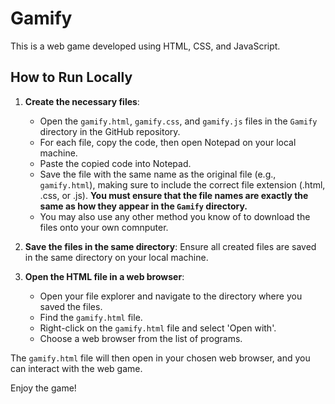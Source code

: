 # Gamify

This is a web game developed using HTML, CSS, and JavaScript.

## How to Run Locally

1. **Create the necessary files**:
    - Open the `gamify.html`, `gamify.css`, and `gamify.js` files in the `Gamify` directory in the GitHub repository.
    - For each file, copy the code, then open Notepad on your local machine.
    - Paste the copied code into Notepad.
    - Save the file with the same name as the original file (e.g., `gamify.html`), making sure to include the correct file extension (.html, .css, or .js). **You must ensure that the file names are exactly the same as how they appear in the `Gamify` directory.**
    - You may also use any other method you know of to download the files onto your own comnputer.

2. **Save the files in the same directory**: Ensure all created files are saved in the same directory on your local machine.

3. **Open the HTML file in a web browser**:
    - Open your file explorer and navigate to the directory where you saved the files.
    - Find the `gamify.html` file.
    - Right-click on the `gamify.html` file and select 'Open with'.
    - Choose a web browser from the list of programs.

The `gamify.html` file will then open in your chosen web browser, and you can interact with the web game.

Enjoy the game!
